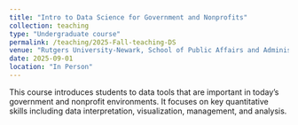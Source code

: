 ```yaml
---
title: "Intro to Data Science for Government and Nonprofits"
collection: teaching
type: "Undergraduate course"
permalink: /teaching/2025-Fall-teaching-DS
venue: "Rutgers University-Newark, School of Public Affairs and Administration"
date: 2025-09-01
location: "In Person"
---
```


This course introduces students to data tools that are important in today’s government and nonprofit environments. It focuses on key quantitative skills including data interpretation, visualization, management, and analysis.
